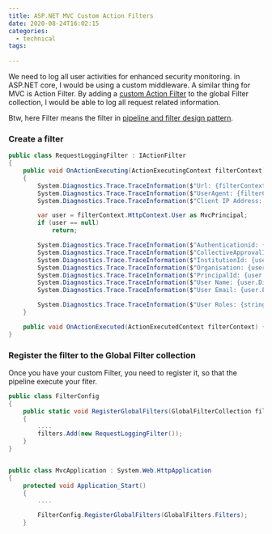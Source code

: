 ```yaml
---
title: ASP.NET MVC Custom Action Filters
date: 2020-08-24T16:02:15
categories:
  - technical
tags:
  
---
```



We need to log all user activities for enhanced security monitoring. in ASP.NET core, I would be using a custom middleware. A similar thing for MVC is Action Filter. By adding a [custom Action Filter](https://docs.microsoft.com/en-us/aspnet/mvc/overview/older-versions/hands-on-labs/aspnet-mvc-4-custom-action-filters) to the global Filter collection, I would be able to log all request related information.

Btw, here Filter means the filter in [pipeline and filter design pattern](https://docs.microsoft.com/en-us/azure/architecture/patterns/pipes-and-filters).

### Create a filter

```csharp
public class RequestLoggingFilter : IActionFilter
{
    public void OnActionExecuting(ActionExecutingContext filterContext)
    {
        System.Diagnostics.Trace.TraceInformation($"Url: {filterContext.HttpContext.Request.Url}");
        System.Diagnostics.Trace.TraceInformation($"UserAgent: {filterContext.HttpContext.Request.UserAgent}");
        System.Diagnostics.Trace.TraceInformation($"Client IP Address: {filterContext.HttpContext.Request.UserHostAddress}");

        var user = filterContext.HttpContext.User as MvcPrincipal;
        if (user == null)
            return;

        System.Diagnostics.Trace.TraceInformation($"Authenticationid: {user.AuthenticationId}");
        System.Diagnostics.Trace.TraceInformation($"CollectiveApprovalId: {user.CollectiveApprovalUserId}");
        System.Diagnostics.Trace.TraceInformation($"InstitutionId: {user.InstitutionId}");
        System.Diagnostics.Trace.TraceInformation($"Organisation: {user.Organisation}");
        System.Diagnostics.Trace.TraceInformation($"PrincipalId: {user.PrincipalId}");
        System.Diagnostics.Trace.TraceInformation($"User Name: {user.DisplayName}");
        System.Diagnostics.Trace.TraceInformation($"User Email: {user.Email}");

        System.Diagnostics.Trace.TraceInformation($"User Roles: {string.Join(", ", user.PrincipalClaims)}");
    }

    public void OnActionExecuted(ActionExecutedContext filterContext) { }
}

```

### Register the filter to the Global Filter collection

Once you have your custom Filter, you need to register it, so that the pipeline execute your fiter.

```csharp
public class FilterConfig
{
    public static void RegisterGlobalFilters(GlobalFilterCollection filters)
    {
        ....
        filters.Add(new RequestLoggingFilter());
    }
}


public class MvcApplication : System.Web.HttpApplication
{
    protected void Application_Start()
    {
        ....

        FilterConfig.RegisterGlobalFilters(GlobalFilters.Filters);
    }
```

